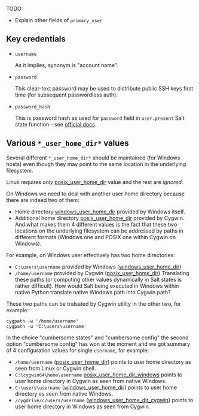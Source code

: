 
TODO:
* Explain other fields of `primary_user`

## Key credentials ##

*   `username`

    As it implies, synonym is "account name".

*   `password`

    This clear-text password may be used to distribute public SSH keys
    first time (for subsequent passwordless auth).

*   `password_hash`

    This is password hash as used for `password` field in `user.present`
    Salt state function - see [official docs][6].

## Various `*_user_home_dir*` values ##

Several different `*_user_home_dir*` should be maintained (for Windows hosts)
even though they may point to the same location in the underlying filesystem.

Linux requires _only_ [posix_user_home_dir][2] value and the rest are _ignored_.

On Windows we need to deal with another user home directory because there are
indeed two of them:
*   Home directory [windows_user_home_dir][4] provided by Windows itself.
*   Additional home directory [posix_user_home_dir][2] provided by Cygwin.
And what makes them 4 different values is the fact that these two locations
on the underlying filesystem can be addressed by paths in different formats
(Windows one and POSIX one within Cygwin on Windows).

For example, on Windows user effectively has two home directories:
*   `C:\users\username` provided by Windows ([windows_user_home_dir][4])
*   `/home/username` provided by Cygwin ([posix_user_home_dir][2])
Translating these paths (or computing other values dynamically in Salt states
is rather difficult). How would Salt being executed in Windows within native
Python translate native Windows path into Cygwin path?

These two paths can be tralsated by Cygwin utility in the other two,
for example:
```
cygpath -w '/home/username'
cygpath -u 'C:\users\username'
```

In the choice "cumbersome states" and "cumbersome config" the second option
"cumbersome config" has won at the moment and we got summary of 4
configuration values for single `username`, for example:
*   `/home/username` ([posix_user_home_dir][2]) points to user home directory as seen from Linux or Cygwin shell.
*   `C:\cygwin64\home\username` [posix_user_home_dir_windows][3] points to user home directory in Cygwin as seen from native Windows.
*   `C:\users\username` ([windows_user_home_dir][4]) points to user home directory as seen from native Windows.
*   `/cygdrive/c/users/username` ([windows_user_home_dir_cygwin][5]) points to user home directory in Windows as seen from Cygwin.

[1]: docs/pillars/common/system_hosts/_id/primary_user/readme.md
[2]: docs/pillars/common/system_hosts/_id/primary_user/posix_user_home_dir/readme.md
[3]: docs/pillars/common/system_hosts/_id/primary_user/posix_user_home_dir_windows/readme.md
[4]: docs/pillars/common/system_hosts/_id/primary_user/windows_user_home_dir/readme.md
[5]: docs/pillars/common/system_hosts/_id/primary_user/windows_user_home_dir_cygwin/readme.md
[6]: http://docs.saltstack.com/en/latest/ref/states/all/salt.states.user.html

